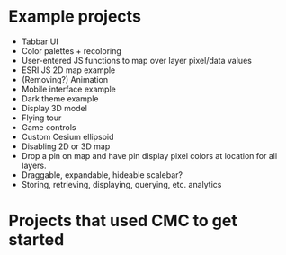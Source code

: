 # Example projects

* Tabbar UI
* Color palettes + recoloring
* User-entered JS functions to map over layer pixel/data values
* ESRI JS 2D map example
* (Removing?) Animation
* Mobile interface example
* Dark theme example
* Display 3D model
* Flying tour
* Game controls
* Custom Cesium ellipsoid
* Disabling 2D or 3D map
* Drop a pin on map and have pin display pixel colors at location for all layers.
* Draggable, expandable, hideable scalebar?
* Storing, retrieving, displaying, querying, etc. analytics

# Projects that used CMC to get started